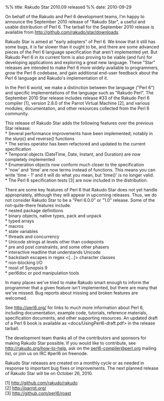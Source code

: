 %% title:  Rakudo Star 2010.09 released
%% date: 2010-09-29

<p>On behalf of the Rakudo and Perl 6 development teams, I'm happy to announce the September 2010 release of "Rakudo Star", a useful and usable distribution of Perl 6.  The tarball for the September 2010 release is available from <a href="http://github.com/rakudo/star/downloads">http://github.com/rakudo/star/downloads</a>.</p>
<p>Rakudo Star is aimed at "early adopters" of Perl 6.  We know that it still has some bugs, it is far slower than it ought to be, and there are some advanced pieces of the Perl 6 language specification that aren't implemented yet.  But Rakudo Perl 6 in its current form is also proving to be viable (and fun) for developing applications and exploring a great new language.  These "Star" releases are intended to make Perl 6 more widely available to programmers, grow the Perl 6 codebase, and gain additional end-user feedback about the Perl 6 language and Rakudo's implementation of it.</p>
<p>In the Perl 6 world, we make a distinction between the language ("Perl 6") and specific implementations of the language such as "Rakudo Perl".  The September 2010 Star release includes release #33 of the Rakudo Perl 6 compiler [1], version 2.8.0 of the Parrot Virtual Machine [2], and various modules, documentation, and other resources collected from the Perl 6 community.</p>
<p>This release of Rakudo Star adds the following features over the previous Star release:<br />
  * Several performance improvements have been implemented; notably in the slurp() and reverse() functions<br />
  * The series operator has been refactored and updated to the current specification<br />
  * Temporal objects (DateTime, Date, Instant, and Duration) are now completely implemented<br />
  * Enumeration objects now conform much closer to the specification<br />
  * 'now' and 'time' are now terms instead of functions.  This means you can write 'time - 1' and it will do what you mean, but 'time()' is no longer valid.<br />
  * The Perl 6 specification tests [3] are now included in the distribution.</p>
<p>There are some key features of Perl 6 that Rakudo Star does not yet handle appropriately, although they will appear in upcoming releases.  Thus, we do not consider Rakudo Star to be a "Perl 6.0.0" or "1.0" release.  Some of the not-quite-there features include:<br />
  * nested package definitions<br />
  * binary objects, native types, pack and unpack<br />
  * typed arrays<br />
  * macros<br />
  * state variables<br />
  * threads and concurrency<br />
  * Unicode strings at levels other than codepoints<br />
  * pre and post constraints, and some other phasers<br />
  * interactive readline that understands Unicode<br />
  * backslash escapes in regex &lt;[...]&gt; character classes<br />
  * non-blocking I/O<br />
  * most of Synopsis 9<br />
  * perl6doc or pod manipulation tools</p>
<p>In many places we've tried to make Rakudo smart enough to inform the programmer that a given feature isn't implemented, but there are many that we've missed.  Bug reports about missing and broken features are welcomed.</p>
<p>See <a href="http://perl6.org/" title="http://perl6.org/">http://perl6.org/</a> for links to much more information about Perl 6, including documentation, example code, tutorials, reference materials, specification documents, and other supporting resources. An updated draft of a Perl 6 book is available as &lt;docs/UsingPerl6-draft.pdf&gt; in the release tarball.</p>
<p>The development team thanks all of the contributors and sponsors for making Rakudo Star possible.  If you would like to contribute, see <a href="http://rakudo.org/how-to-help">http://rakudo.org/how-to-help</a>, ask on the <a href="mailto:perl6-compiler@perl.org">perl6-compiler@perl.org</a> mailing list, or join us on IRC #perl6 on freenode.</p>
<p>Rakudo Star releases are created on a monthly cycle or as needed in response to important bug fixes or improvements.  The next planned release of Rakudo Star will be on October 26, 2010.</p>
<p>[1] <a href="http://github.com/rakudo/rakudo" title="http://github.com/rakudo/rakudo">http://github.com/rakudo/rakudo</a><br />
[2] <a href="http://parrot.org/" title="http://parrot.org/">http://parrot.org/</a><br />
[3] <a href="http://github.com/perl6/roast" title="http://github.com/perl6/roast">http://github.com/perl6/roast</a></p>
